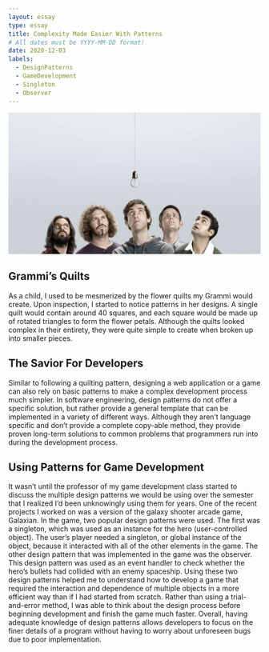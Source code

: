 ```yaml
---
layout: essay
type: essay
title: Complexity Made Easier With Patterns
# All dates must be YYYY-MM-DD format!
date: 2020-12-03
labels:
  - DesignPatterns
  - GameDevelopment
  - Singleton
  - Observer
---
```


<img class="ui large middle floated image" src="../images/silicon.jpeg">

## Grammi’s Quilts

As a child, I used to be mesmerized by the flower quilts my Grammi would create. Upon inspection, I started to notice patterns in her designs. A single quilt would contain around 40 squares, and each square would be made up of rotated triangles to form the flower petals. Although the quilts looked complex in their entirety, they were quite simple to create when broken up into smaller pieces.

## The Savior For Developers

Similar to following a quilting pattern, designing a web application or a game can also rely on basic patterns to make a complex development process much simpler. In software engineering, design patterns do not offer a specific solution, but rather provide a general template that can be implemented in a variety of different ways. Although they aren’t language specific and don’t provide a complete copy-able method, they provide proven long-term solutions to common problems that programmers run into during the development process.

## Using Patterns for Game Development

It wasn’t until the professor of my game development class started to discuss the multiple design patterns we would be using over the semester that I realized I’d been unknowingly using them for years. One of the recent projects I worked on was a version of the galaxy shooter arcade game, Galaxian. In the game, two popular design patterns were used. The first was a singleton, which was used as an instance for the hero (user-controlled object). The user’s player needed a singleton, or global instance of the object, because it interacted with all of the other elements in the game. The other design pattern that was implemented in the game was the observer. This design pattern was used as an event handler to check whether the hero’s bullets had collided with an enemy spaceship. Using these two design patterns helped me to understand how to develop a game that required the interaction and dependence of multiple objects in a more efficient way than if I had started from scratch. Rather than using a trial-and-error method, I was able to think about the design process before beginning development and finish the game much faster. Overall, having adequate knowledge of design patterns allows developers to focus on the finer details of a program without having to worry about unforeseen bugs due to poor implementation.
